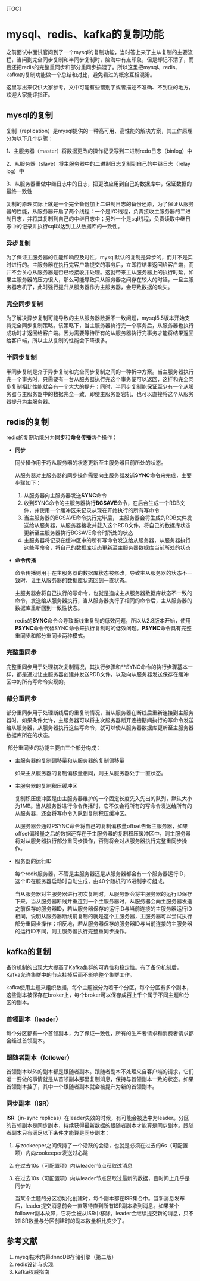 [TOC]

# mysql、redis、kafka的复制功能

之前面试中面试官问到了一个mysql的复制功能，当时答上来了主从复制的主要流程，当问到完全同步复制和半同步复制时，脑海中有点印象，但是却记不清了，而且还把redis的完整重同步和部分重同步搞混了。所以这里把mysql、redis、kafka的复制功能做一个总结和对比，避免看过的概念互相混淆。

这里写出来仅供大家参考，文中可能有些错别字或者描述不准确、不到位的地方，欢迎大家批评指正。



## mysql的复制

复制（replication）是mysql提供的一种高可用、高性能的解决方案，其工作原理分为以下几个步骤：

​	1、主服务器（master）将数据更改的操作记录写到二进制redo日志（binlog）中

​	2、从服务器（slave）将主服务器中的二进制日志复制到自己的中继日志（relay log）中

​	3、从服务器重做中继日志中的日志，把更改应用到自己的数据库中，保证数据的最终一致性

​	复制的原理实际上就是一个完全备份加上二进制日志的备份还原，为了保证从服务器的性能，从服务器开启了两个线程：一个是I/O线程，负责接收主服务器的二进制日志，并将其复制到自己的中继日志中；另外一个是sql线程，负责读取中继日志中的记录并执行sql以达到主从数据库的一致性。

### 异步复制

为了保证主服务器的性能和响应及时性，mysql默认的复制是异步的，而并不是实时进行的。主服务器在执行完客户端提交的事务后，立即将结果返回给客户端，而并不会关心从服务器是否已经接收并处理。这就带来主从服务器上的执行时延，如果主服务器的压力很大，那么可能导致只从服务器之间存在较大的时延，一旦主服务器宕机了，此时强行提升从服务器作为主服务器，会导致数据的缺失。

### 完全同步复制

为了解决异步复制可能导致的主从服务器数据不一致问题，mysql5.5版本开始支持完全同步复制策略。该策略下，当主服务器执行完一个事务后，从服务器也执行成功时才返回给客户端。因为需要等待所有的从服务器执行完事务才能将结果返回给客户端，所以主从复制的性能会下降很多。

### 半同步复制

半同步复制是介于异步复制和完全同步复制之间的一种折中方案。当主服务器执行完一个事务时，只需要有一台从服务器执行完这个事务便可以返回，这样和完全同步复制相比性能就会有一个大大的提升；同时，半同步复制能保证至少有一个从服务器与主服务器中的数据完全一致，即使主服务器宕机，也可以直接将这个从服务器提升为主服务器。



## redis的复制

redis的复制功能分为**同步**和**命令传播**两个操作：

- **同步**

  同步操作用于将从服务器的状态更新至主服务器目前所处的状态。

  从服务器对主服务器的同步操作需要向主服务器发送**SYNC**命令来完成，主要步骤如下：

  1. 从服务器向主服务器发送**SYNC**命令
  2. 收到SYNC命令的主服务器执行**BGSAVE**命令，在后台生成一个RDB文件，并使用一个缓冲区来记录从现在开始执行的所有写命令
  3. 当主服务器的BGSAVE命令执行完毕后， 主服务器会将生成的RDB文件发送给从服务器，从服务器接收并载入这个RDB文件，将自己的数据库状态更新至主服务器执行BGSAVE命令时所处的状态
  4. 主服务器将记录在缓冲区中的所有写命令发送给从服务器，从服务器执行这些写命令，将自己的数据库状态更新至主服务器数据库当前所处的状态

- **命令传播**

  命令传播则用于在主服务器的数据库状态被修改，导致主从服务器的状态不一致时，让主从服务器的数据库状态回到一直状态。

  ​	主服务器会将自己执行的写命令，也就是造成主从服务器数据库状态不一致的命令，发送给从服务器执行，当从服务器执行了相同的命令后，主从服务器的数据库重新回到一致性状态。

  ​	redis的**SYNC**命令会导致断线重复制的低效问题，所以从2.8版本开始，使用**PSYNC**命令代替SYNC命令来执行复制时的低效问题。**PSYNC**命令具有完整重同步和部分重同步两种模式。

### 完整重同步

完整重同步用于处理初次复制情况，其执行步骤和**SYNC命令的执行步骤基本一样，都是通过让主服务器创建并发送RDB文件，以及向从服务器发送保存在缓冲区中的所有写命令实现的。

### 部分重同步

部分重同步用于处理断线后的重复制情况，当从服务器在断线后重新连接到主服务器时，如果条件允许，主服务器可以将主次服务器断开连接期间执行的写命令发送给从服务器，从服务器执行这些写命令，就可以使从服务器数据库更新至主服务器数据库所在的状态。

​	部分重同步的功能主要由三个部分构成：

- 主服务器的复制偏移量和从服务器的复制偏移量

  如果主从服务器的复制偏移量相同，则主从服务器处于一直状态。

- 主服务器的复制积压缓冲区

  复制积压缓冲区是由主服务器维护的一个固定长度先入先出的队列，默认大小为1MB。当从服务器进行命令传播时，它不仅会将所有的写命令发送给所有的从服务器，还会将写命令入队到复制积压缓冲区。

  从服务器会通过PSYNC命令将自己的复制偏移量offset告诉主服务器，如果offset偏移量之后的数据还存在于主服务器的复制积压缓冲区中，则主服务器将对从服务器执行部分重同步操作，否则将会对从服务器执行完整重同步操作。

- 服务器的运行ID

  每个redis服务器，不管是主服务器还是从服务器都会有一个服务器运行ID，这个ID在服务器启动时自动生成，由40个随机的16进制字符组成。

  当从服务器对主服务器进行初次复制时，从服务器会将主服务器的运行ID保存下来。当从服务器断线并重连到一个主服务器时，从服务器会向主服务器发送之前保存的服务器ID，若从服务器保存的运行ID与当前连接的主服务器运行ID相同，说明从服务器断线前复制的就是这个主服务器，主服务器可以尝试执行部分重同步操作；相反地，若从服务器保存的服务器ID与当前连接的主服务器的运行ID不同，则主服务器执行完整重同步操作。




## kafka的复制

备份机制的出现大大提高了Kafka集群的可靠性和稳定性。有了备份机制后，Kafka允许集群中的节点挂掉后而不影响整个集群工作。

kafka使用主题来组织数据，每个主题被分为若干个分区，每个分区有多个副本，这些副本被保存在broker上，每个broker可以保存成百上千个属于不同主题和分区的副本。

### 首领副本（leader）

每个分区都有一个首领副本，为了保证一致性，所有的生产者请求和消费者请求都会经过首领副本。

### 跟随者副本（follower）

首领副本以外的副本都是跟随者副本。跟随者副本不处理来自客户端的请求，它们唯一要做的事情就是从首领副本那里复制消息，保持与首领副本一致的状态。如果首领副本挂了，其中一个跟随者副本就会被提升为新的首领副本。

### 同步副本（ISR）

**ISR**（in-sync replicas）在leader失效的时候，有可能会被选中为leader。分区的首领副本是同步副本，持续获得最新数据的跟随者副本才能算是同步副本。跟随者副本只有满足以下条件才能算是同步副本：

1. 与zookeeper之间保持了一个活跃的会话，也就是必须在过去的6s（可配置项）内向zookeeper发送过心跳
2. 在过去10s（可配置项）内从leader节点获取过消息
3. 在过去10s（可配置项）内从leader节点获取过最新的数据，且时间上几乎是同步的

   当某个主题的分区初始化创建时，每个副本都在ISR集合中。当新消息发布后，leader提交消息前会一直等待直到所有ISR副本收到消息。如果某个follower副本故障，它将会被从ISR中移除。leader会继续提交新的消息，只不过ISR数量与分区创建时的副本数量相比变少了。

   

## 参考文献

1. mysql技术内幕:InnoDB存储引擎（第二版）
2. redis设计与实现
3. kafka权威指南



​	









